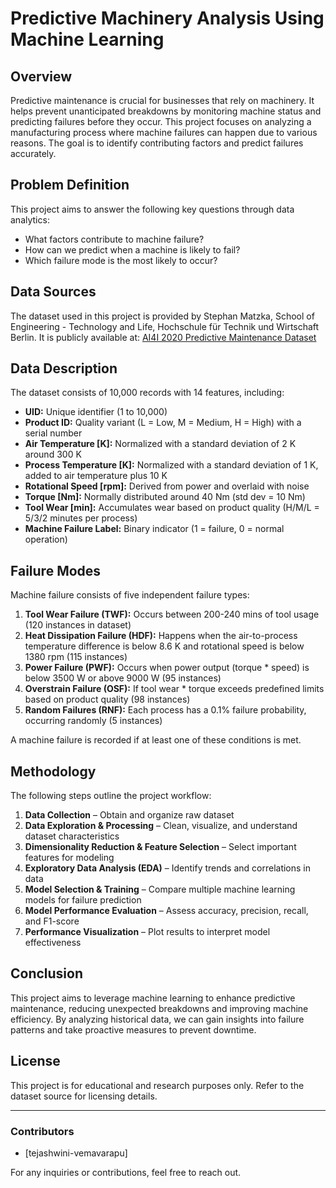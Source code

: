 # Predictive Machinery Analysis Using Machine Learning

## Overview
Predictive maintenance is crucial for businesses that rely on machinery. It helps prevent unanticipated breakdowns by monitoring machine status and predicting failures before they occur. This project focuses on analyzing a manufacturing process where machine failures can happen due to various reasons. The goal is to identify contributing factors and predict failures accurately.

## Problem Definition
This project aims to answer the following key questions through data analytics:
- What factors contribute to machine failure?
- How can we predict when a machine is likely to fail?
- Which failure mode is the most likely to occur?

## Data Sources
The dataset used in this project is provided by Stephan Matzka, School of Engineering - Technology and Life, Hochschule für Technik und Wirtschaft Berlin. It is publicly available at:
[AI4I 2020 Predictive Maintenance Dataset](https://archive.ics.uci.edu/ml/datasets/AI4I+2020+Predictive+Maintenance+Dataset)

## Data Description
The dataset consists of 10,000 records with 14 features, including:
- **UID:** Unique identifier (1 to 10,000)
- **Product ID:** Quality variant (L = Low, M = Medium, H = High) with a serial number
- **Air Temperature [K]:** Normalized with a standard deviation of 2 K around 300 K
- **Process Temperature [K]:** Normalized with a standard deviation of 1 K, added to air temperature plus 10 K
- **Rotational Speed [rpm]:** Derived from power and overlaid with noise
- **Torque [Nm]:** Normally distributed around 40 Nm (std dev = 10 Nm)
- **Tool Wear [min]:** Accumulates wear based on product quality (H/M/L = 5/3/2 minutes per process)
- **Machine Failure Label:** Binary indicator (1 = failure, 0 = normal operation)

## Failure Modes
Machine failure consists of five independent failure types:
1. **Tool Wear Failure (TWF):** Occurs between 200-240 mins of tool usage (120 instances in dataset)
2. **Heat Dissipation Failure (HDF):** Happens when the air-to-process temperature difference is below 8.6 K and rotational speed is below 1380 rpm (115 instances)
3. **Power Failure (PWF):** Occurs when power output (torque * speed) is below 3500 W or above 9000 W (95 instances)
4. **Overstrain Failure (OSF):** If tool wear * torque exceeds predefined limits based on product quality (98 instances)
5. **Random Failures (RNF):** Each process has a 0.1% failure probability, occurring randomly (5 instances)

A machine failure is recorded if at least one of these conditions is met.

## Methodology
The following steps outline the project workflow:
1. **Data Collection** – Obtain and organize raw dataset
2. **Data Exploration & Processing** – Clean, visualize, and understand dataset characteristics
3. **Dimensionality Reduction & Feature Selection** – Select important features for modeling
4. **Exploratory Data Analysis (EDA)** – Identify trends and correlations in data
5. **Model Selection & Training** – Compare multiple machine learning models for failure prediction
6. **Model Performance Evaluation** – Assess accuracy, precision, recall, and F1-score
7. **Performance Visualization** – Plot results to interpret model effectiveness

## Conclusion
This project aims to leverage machine learning to enhance predictive maintenance, reducing unexpected breakdowns and improving machine efficiency. By analyzing historical data, we can gain insights into failure patterns and take proactive measures to prevent downtime.

## License
This project is for educational and research purposes only. Refer to the dataset source for licensing details.

---

### Contributors
- [tejashwini-vemavarapu]

For any inquiries or contributions, feel free to reach out.

